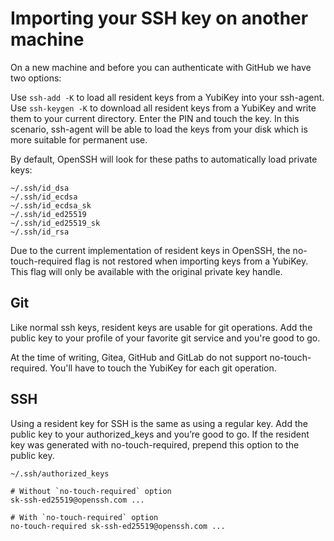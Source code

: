 # Importing your SSH key on another machine
On a new machine and before you can authenticate with GitHub we have two options:

Use ```ssh-add -K``` to load all resident keys from a YubiKey into your ssh-agent.
Use ```ssh-keygen -K``` to download all resident keys from a YubiKey and write them to your current directory. Enter the PIN and touch the key. 
In this scenario, ssh-agent will be able to load the keys from your disk which is more suitable for permanent use.

By default, OpenSSH will look for these paths to automatically load private keys:

```
~/.ssh/id_dsa
~/.ssh/id_ecdsa
~/.ssh/id_ecdsa_sk
~/.ssh/id_ed25519
~/.ssh/id_ed25519_sk
~/.ssh/id_rsa
```

Due to the current implementation of resident keys in OpenSSH, the no-touch-required flag is not restored when importing keys from a YubiKey. This flag will only be available with the original private key handle.

## Git
Like normal ssh keys, resident keys are usable for git operations. Add the public key to your profile of your favorite git service and you're good to go.

At the time of writing, Gitea, GitHub and GitLab do not support no-touch-required. You'll have to touch the YubiKey for each git operation.

## SSH
Using a resident key for SSH is the same as using a regular key. Add the public key to your authorized_keys and you’re good to go. If the resident key was generated with no-touch-required, prepend this option to the public key.

```
~/.ssh/authorized_keys

# Without `no-touch-required` option
sk-ssh-ed25519@openssh.com ...

# With `no-touch-required` option
no-touch-required sk-ssh-ed25519@openssh.com ...
```
